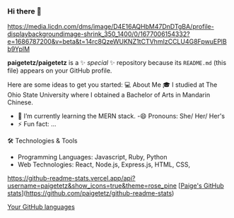 ### Hi there 👋
https://media.licdn.com/dms/image/D4E16AQHbM47DnDTgBA/profile-displaybackgroundimage-shrink_350_1400/0/1677006154332?e=1686787200&v=beta&t=14rc8QzeWUKNZ1tCTVhmIzCCLU4G8FpwuEPlBb9YplM

**paigetetz/paigetetz** is a ✨ _special_ ✨ repository because its `README.md` (this file) appears on your GitHub profile.

Here are some ideas to get you started:
:computer: About Me
:mortar_board: I studied at The Ohio State University where I obtained a Bachelor of Arts in Mandarin Chinese.
- 🌱 I’m currently learning the MERN stack. 
-😄 Pronouns: She/ Her/ Her's
- ⚡ Fun fact: ...

:hammer_and_wrench: Technologies & Tools

- Programming Languages: Javascript, Ruby, Python
- Web Technologies: React, Node.js, Express.js, HTML, CSS,

https://github-readme-stats.vercel.app/api?username=paigetetz&show_icons=true&theme=rose_pine
[[Paige's GitHub stats](https://github-readme-stats.vercel.app/api?username=paigetetz)](https://github.com/paigetetz/github-readme-stats)


[Your GitHub languages](https://github-readme-stats.vercel.app/api/top-langs/?username=paigetetz&layout=compact&theme=rose_pine)
